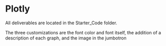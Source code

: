 # Plotly
All deliverables are located in the Starter_Code folder.

The three customizations are the font color and font itself, the addition of a description of each graph, and the image in the jumbotron
